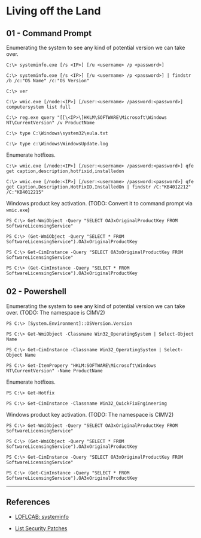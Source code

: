 # Living off the Land

## 01 - Command Prompt

Enumerating the system to see any kind of potential version we can take over.

```
C:\> systeminfo.exe [/s <IP>] [/u <username> /p <password>]

C:\> systeminfo.exe [/s <IP>] [/u <username> /p <password>] | findstr /b /c:"OS Name" /c:"OS Version"

C:\> ver

C:\> wmic.exe [/node:<IP>] [/user:<username> /password:<password>] computersystem list full

C:\> reg.exe query "[[\<IP>\]HKLM\SOFTWARE\Microsoft\Windows NT\CurrentVersion" /v ProductName

C:\> type C:\Windows\system32\eula.txt

C:\> type c:\Windows\WindowsUpdate.log
```

Enumerate hotfixes.

```
C:\> wmic.exe [/node:<IP>] [/user:<username> /password:<password>] qfe get caption,description,hotfixid,installedon

C:\> wmic.exe [/node:<IP>] [/user:<username> /password:<password>] qfe get Caption,Description,HotFixID,InstalledOn | findstr /C:"KB4012212" /C:"KB4012215"
```

Windows product key activation. (TODO: Convert it to command prompt via `wmic.exe`)

```
PS C:\> Get-WmiObject -Query "SELECT OA3xOriginalProductKey FROM SoftwareLicensingService"

PS C:\> (Get-WmiObject -Query "SELECT * FROM SoftwareLicensingService").OA3xOriginalProductKey

PS C:\> Get-CimInstance -Query "SELECT OA3xOriginalProductKey FROM SoftwareLicensingService"

PS C:\> (Get-CimInstance -Query "SELECT * FROM SoftwareLicensingService").OA3xOriginalProductKey
```

## 02 - Powershell

Enumerating the system to see any kind of potential version we can take over. (TODO: The namespace is CIMV2)

```
PS C:\> [System.Environment]::OSVersion.Version

PS C:\> Get-WmiObject -Classname Win32_OperatingSystem | Select-Object Name

PS C:\> Get-CimInstance -Classname Win32_OperatingSystem | Select-Object Name

PS C:\> Get-ItemPropery "HKLM:SOFTWARE\Microsoft\Windows NT\CurrentVersion" -Name ProductName
```

Enumerate hotfixes.

```
PS C:\> Get-Hotfix

PS C:\> Get-CimInstance -Classname Win32_QuickFixEngineering
```

Windows product key activation. (TODO: The namespace is CIMV2)

```
PS C:\> Get-WmiObject -Query "SELECT OA3xOriginalProductKey FROM SoftwareLicensingService"

PS C:\> (Get-WmiObject -Query "SELECT * FROM SoftwareLicensingService").OA3xOriginalProductKey

PS C:\> Get-CimInstance -Query "SELECT OA3xOriginalProductKey FROM SoftwareLicensingService"

PS C:\> (Get-CimInstance -Query "SELECT * FROM SoftwareLicensingService").OA3xOriginalProductKey
```

---
## References

- [LOFLCAB: systeminfo](https://lofl-project.github.io/loflcab/Binaries/systeminfo/)

- [List Security Patches](https://support.moonpoint.com/os/windows/PowerShell/list-security-patches/)